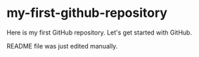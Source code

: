 # my-first-github-repository
Here is my first GitHub repository. Let's get started with GitHub.

README file was just edited manually. 
